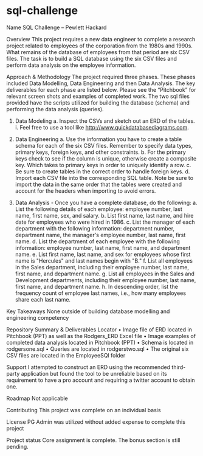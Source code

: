 # sql-challenge
Name
SQL Challenge – Pewlett Hackard

Overview
This project requires a new data engineer to complete a research project related to employees of the corporation from the 1980s and 1990s. What remains of the database of employees from that period are six CSV files. The task is to build a SQL database using the six CSV files and perform data analysis on the employee information.

Approach & Methodology
The project required three phases. These phases included Data Modelling, Data Engineering and then Data Analysis. The key deliverables for each phase are listed below. Please see the “Pitchbook” for relevant screen shots and examples of completed work. The two sql files provided have the scripts utilized for building the database (schema) and performing the data analysis (queries).

1.	Data Modeling
  a.	 Inspect the CSVs and sketch out an ERD of the tables. 
  i.	Feel free to use a tool like http://www.quickdatabasediagrams.com.

2.	Data Engineering
  a.	Use the information you have to create a table schema for each of the six CSV files. Remember to specify data types, primary keys, foreign keys, and other constraints.
  b.	For the primary keys check to see if the column is unique, otherwise create a composite key. Which takes to primary keys in order to uniquely identify a row.
  c.	Be sure to create tables in the correct order to handle foreign keys.
  d.	Import each CSV file into the corresponding SQL table. Note be sure to import the data in the same order that the tables were created and account for the headers when importing to avoid errors.

3.	Data Analysis - Once you have a complete database, do the following:
  a.	List the following details of each employee: employee number, last name, first name, sex, and salary.
  b.	List first name, last name, and hire date for employees who were hired in 1986.
  c.	List the manager of each department with the following information: department number, department name, the manager's employee number, last name, first name.
  d.	List the department of each employee with the following information: employee number, last name, first name, and department name.
  e.	List first name, last name, and sex for employees whose first name is "Hercules" and last names begin with "B."
  f.	List all employees in the Sales department, including their employee number, last name, first name, and department name.
  g.	List all employees in the Sales and Development departments, including their employee number, last name, first name, and department name.
  h.	In descending order, list the frequency count of employee last names, i.e., how many employees share each last name.

Key Takeaways
None outside of building database modelling and engineering competency

Repository Summary & Deliverables Locator
•	Image file of ERD located in Pitchbook (PPT) as well as the Rodgers_ERD Excel file
•	Image examples of completed data analysis located in Pitchbook (PPT)
•	Schema is located in rodgersone.sql
•	Queries are located in rodgerstwo.sql
•	The original six CSV files are located in the EmployeeSQl folder

Support
I attempted to construct an ERD using the recommended third-party application but found the tool to be unreliable based on its requirement to have a pro account and requiring a twitter account to obtain one. 

Roadmap
Not applicable

Contributing
This project was complete on an individual basis

License
PG Admin was utilized without added expense to complete this project

Project status
Core assignment is complete. The bonus section is still pending. 
